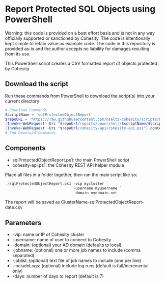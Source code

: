 # Report Protected SQL Objects using PowerShell

Warning: this code is provided on a best effort basis and is not in any way officially supported or sanctioned by Cohesity. The code is intentionally kept simple to retain value as example code. The code in this repository is provided as-is and the author accepts no liability for damages resulting from its use.

This PowerShell script creates a CSV formatted report of objects protected by Cohesity

## Download the script

Run these commands from PowerShell to download the script(s) into your current directory

```powershell
# Download Commands
$scriptName = 'sqlProtectedObjectReport'
$repoURL = 'https://raw.githubusercontent.com/bseltz-cohesity/scripts/master'
(Invoke-WebRequest -Uri "$repoUrl/reports/powershell/$scriptName/$scriptName.ps1").content | Out-File "$scriptName.ps1"; (Get-Content "$scriptName.ps1") | Set-Content "$scriptName.ps1"
(Invoke-WebRequest -Uri "$repoUrl/cohesity-api/cohesity-api.ps1").content | Out-File cohesity-api.ps1; (Get-Content cohesity-api.ps1) | Set-Content cohesity-api.ps1
# End Download Commands
```

## Components

* sqlProtectedObjectReport.ps1: the main PowerShell script
* cohesity-api.ps1: the Cohesity REST API helper module

Place all files in a folder together, then run the main script like so:

```powershell
./sqlProtectedObjectReport.ps1 -vip mycluster `
                               -username myusername `
                               -domain mydomain.net
```

The report will be saved as ClusterName-sqlProtectedObjectReport-date.csv

## Parameters

* -vip: name or IP of Cohesity cluster
* -username: name of user to connect to Cohesity
* -domain: (optional) your AD domain (defaults to local)
* -jobname: (optional) one or more job names to include (comma separated)
* -joblist: (optional) text file of job names to include (one per line)
* -includeLogs: (optional) include log runs (default is full/incremental only)
* -days: number of days to report (default is 7)
